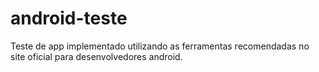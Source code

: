 # android-teste
Teste de app implementado utilizando as ferramentas recomendadas no site oficial para desenvolvedores android.
